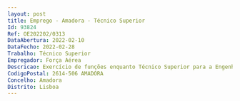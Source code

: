 ```yaml
--- 
layout: post
title: Emprego - Amadora - Técnico Superior
Id: 93824
Ref: OE202202/0313
DataAbertura: 2022-02-10
DataFecho: 2022-02-28
Trabalho: Técnico Superior
Empregador: Força Aérea
Descricao: Exercício de funções enquanto Técnico Superior para a Engenharia Eletrotécnica.
CodigoPostal: 2614-506 AMADORA
Concelho: Amadora
Distrito: Lisboa
--- 
```


